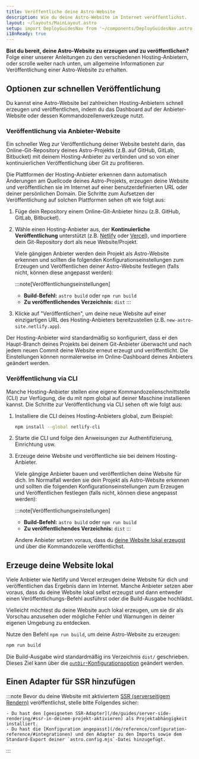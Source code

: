 ```yaml
---
title: Veröffentliche deine Astro-Website
description: Wie du deine Astro-Website im Internet veröffentlichst.
layout: ~/layouts/MainLayout.astro
setup: import DeployGuidesNav from '~/components/DeployGuidesNav.astro';
i18nReady: true
---
```

**Bist du bereit, deine Astro-Website zu erzeugen und zu veröffentlichen?**
Folge einer unserer Anleitungen zu den verschiedenen Hosting-Anbietern, oder scrolle weiter nach unten, um allgemeine Informationen zur Veröffentlichung einer Astro-Website zu erhalten.

<DeployGuidesNav />

## Optionen zur schnellen Veröffentlichung

Du kannst eine Astro-Website bei zahlreichen Hosting-Anbietern schnell erzeugen und veröffentlichen, indem du das Dashboard auf der Anbieter-Website oder dessen Kommandozeilenwerkzeuge nutzt.

### Veröffentlichung via Anbieter-Website

Ein schneller Weg zur Veröffentlichung deiner Website besteht darin, das Online-Git-Repository deines Astro-Projekts (z.B. auf GitHub, GitLab, Bitbucket) mit deinem Hosting-Anbieter zu verbinden und so von einer kontinuierlichen Veröffentlichung über Git zu profitieren.

Die Plattformen der Hosting-Anbieter erkennen dann automatisch Änderungen am Quellcode deines Astro-Projekts, erzeugen deine Website und veröffentlichen sie im Internet auf einer benutzerdefinierten URL oder deiner persönlichen Domain. Die Schritte zum Aufsetzen der Veröffentlichung auf solchen Plattformen sehen oft wie folgt aus:

1. Füge dein Repository einem Online-Git-Anbieter hinzu (z.B. GitHub, GitLab, Bitbucket).

1. Wähle einen Hosting-Anbieter aus, der **Kontinuierliche Veröffentlichung** unterstützt (z.B. [Netlify](/de/guides/deploy/netlify/) oder [Vercel](/de/guides/deploy/vercel/)), und importiere dein Git-Repository dort als neue Website/Projekt.

    Viele gängigen Anbieter werden dein Projekt als Astro-Website erkennen und sollten die folgenden Konfigurationseinstellungen zum Erzeugen und Veröffentlichen deiner Astro-Website festlegen (falls nicht, können diese angepasst werden):

    :::note[Veröffentlichungseinstellungen]
    - **Build-Befehl:** `astro build` oder `npm run build`
    - **Zu veröffentlichendes Verzeichnis:** `dist`
    :::

1. Klicke auf "Veröffentlichen", um deine neue Website auf einer einzigartigen URL des Hosting-Anbieters bereitzustellen (z.B. `new-astro-site.netlify.app`).

Der Hosting-Anbieter wird standardmäßig so konfiguriert, dass er den Haupt-Branch deines Projekts bei deinem Git-Anbieter überwacht und nach jedem neuen Commit deine Website erneut erzeugt und veröffentlicht. Die Einstellungen können normalerweise im Online-Dashboard deines Anbieters geändert werden.

### Veröffentlichung via CLI

Manche Hosting-Anbieter stellen eine eigene Kommandozeilen&shy;schnittstelle (CLI) zur Verfügung, die du mit npm global auf deiner Maschine installieren kannst. Die Schritte zur Veröffentlichung via CLI sehen oft wie folgt aus:

1. Installiere die CLI deines Hosting-Anbieters global, zum Beispiel:

    ```bash
    npm install --global netlify-cli
    ```

1. Starte die CLI und folge den Anweisungen zur Authentifizierung, Einrichtung usw.

1. Erzeuge deine Website und veröffentliche sie bei deinem Hosting-Anbieter.

    Viele gängige Anbieter bauen und veröffentlichen deine Website für dich. Im Normalfall werden sie dein Projekt als Astro-Website erkennen und sollten die folgenden Konfigurationseinstellungen zum Erzeugen und Veröffentlichen festlegen (falls nicht, können diese angepasst werden):

    :::note[Veröffentlichungseinstellungen]
    - **Build-Befehl:** `astro build` oder `npm run build`
    - **Zu veröffentlichendes Verzeichnis:** `dist`
    :::

    Andere Anbieter setzen voraus, dass du [deine Website lokal erzeugst](#erzeuge-deine-website-lokal) und über die Kommandozeile veröffentlichst.

## Erzeuge deine Website lokal

Viele Anbieter wie Netlify und Vercel erzeugen deine Website für dich und veröffentlichen das Ergebnis dann im Internet. Manche Anbieter setzen aber voraus, dass du deine Website lokal selbst erzeugst und dann entweder einen Veröffentlichungs-Befehl ausführst oder die Build-Ausgabe hochlädst. 

Vielleicht möchtest du deine Website auch lokal erzeugen, um sie dir als Vorschau anzusehen oder mögliche Fehler und Warnungen in deiner eigenen Umgebung zu entdecken.

Nutze den Befehl `npm run build`, um deine Astro-Website zu erzeugen:

```bash
npm run build
```

Die Build-Ausgabe wird standardmäßig ins Verzeichnis `dist/` geschrieben. Dieses Ziel kann über die [`outDir`-Konfigurationsoption](/de/reference/configuration-reference/#outdir) geändert werden.

## Einen Adapter für SSR hinzufügen

:::note
Bevor du deine Website mit aktiviertem [SSR (serverseitigem Rendern)](/de/guides/server-side-rendering/) veröffentlichst, stelle bitte Folgendes sicher:

    - Du hast den [geeigneten SSR-Adapter](/de/guides/server-side-rendering/#ssr-in-deinem-projekt-aktivieren) als Projektabhängigkeit installiert.
    - Du hast die [Konfiguration angepasst](/de/reference/configuration-reference/#integrationen) und den Adapter zu den Imports sowie dem Standard-Export deiner `astro.config.mjs`-Datei hinzugefügt.
:::
